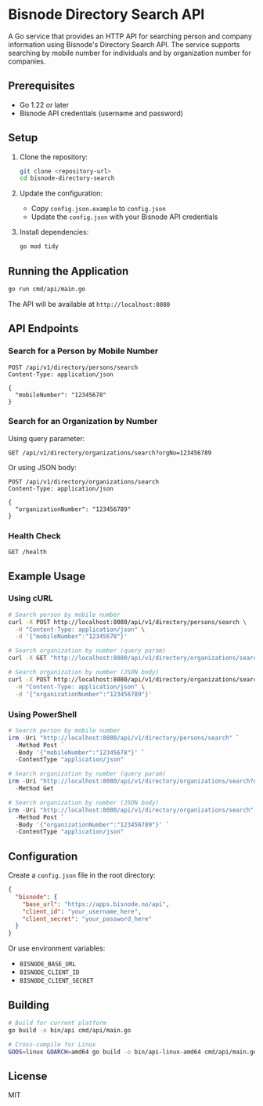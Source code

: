 # Bisnode Directory Search API

A Go service that provides an HTTP API for searching person and company information using Bisnode's Directory Search API. The service supports searching by mobile number for individuals and by organization number for companies.

## Prerequisites

- Go 1.22 or later
- Bisnode API credentials (username and password)

## Setup

1. Clone the repository:
   ```bash
   git clone <repository-url>
   cd bisnode-directory-search
   ```

2. Update the configuration:
   - Copy `config.json.example` to `config.json`
   - Update the `config.json` with your Bisnode API credentials

3. Install dependencies:
   ```bash
   go mod tidy
   ```

## Running the Application

```bash
go run cmd/api/main.go
```

The API will be available at `http://localhost:8080`

## API Endpoints

### Search for a Person by Mobile Number

```http
POST /api/v1/directory/persons/search
Content-Type: application/json

{
  "mobileNumber": "12345678"
}
```

### Search for an Organization by Number

Using query parameter:
```http
GET /api/v1/directory/organizations/search?orgNo=123456789
```

Or using JSON body:
```http
POST /api/v1/directory/organizations/search
Content-Type: application/json

{
  "organizationNumber": "123456789"
}
```

### Health Check

```http
GET /health
```

## Example Usage

### Using cURL

```bash
# Search person by mobile number
curl -X POST http://localhost:8080/api/v1/directory/persons/search \
  -H "Content-Type: application/json" \
  -d '{"mobileNumber":"12345678"}'

# Search organization by number (query param)
curl -X GET "http://localhost:8080/api/v1/directory/organizations/search?orgNo=123456789"

# Search organization by number (JSON body)
curl -X POST http://localhost:8080/api/v1/directory/organizations/search \
  -H "Content-Type: application/json" \
  -d '{"organizationNumber":"123456789"}'
```

### Using PowerShell

```powershell
# Search person by mobile number
irm -Uri "http://localhost:8080/api/v1/directory/persons/search" `
  -Method Post `
  -Body '{"mobileNumber":"12345678"}' `
  -ContentType "application/json"

# Search organization by number (query param)
irm -Uri "http://localhost:8080/api/v1/directory/organizations/search?orgNo=123456789" `
  -Method Get

# Search organization by number (JSON body)
irm -Uri "http://localhost:8080/api/v1/directory/organizations/search" `
  -Method Post `
  -Body '{"organizationNumber":"123456789"}' `
  -ContentType "application/json"
```

## Configuration

Create a `config.json` file in the root directory:

```json
{
  "bisnode": {
    "base_url": "https://apps.bisnode.no/api",
    "client_id": "your_username_here",
    "client_secret": "your_password_here"
  }
}
```

Or use environment variables:
- `BISNODE_BASE_URL`
- `BISNODE_CLIENT_ID`
- `BISNODE_CLIENT_SECRET`

## Building

```bash
# Build for current platform
go build -o bin/api cmd/api/main.go

# Cross-compile for Linux
GOOS=linux GOARCH=amd64 go build -o bin/api-linux-amd64 cmd/api/main.go
```

## License

MIT
